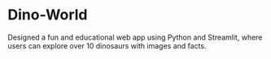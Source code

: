 # Dino-World
Designed a fun and educational web app using Python and Streamlit, where users can explore over 10 dinosaurs with images and facts. 
